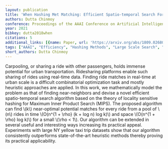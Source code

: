 ```yaml
---
layout: publication
title: 'When Hashing Met Matching: Efficient Spatio-temporal Search For Ridesharing'
authors: Dutta Chinmoy
conference: Proceedings of the AAAI Conference on Artificial Intelligence
year: 2021
bibkey: dutta2018when
citations: 5
additional_links: [{name: Paper, url: 'https://arxiv.org/abs/1809.02680'}]
tags: ["AAAI", "Efficiency", "Hashing Methods", "Large Scale Search", "Locality Sensitive Hashing", "Similarity Search"]
short_authors: Dutta Chinmoy
---
```

Carpooling, or sharing a ride with other passengers, holds immense potential
for urban transportation. Ridesharing platforms enable such sharing of rides
using real-time data. Finding ride matches in real-time at urban scale is a
difficult combinatorial optimization task and mostly heuristic approaches are
applied. In this work, we mathematically model the problem as that of finding
near-neighbors and devise a novel efficient spatio-temporal search algorithm
based on the theory of locality sensitive hashing for Maximum Inner Product
Search (MIPS). The proposed algorithm can find \\(k\\) near-optimal potential
matches for every ride from a pool of \\(n\\) rides in time \\(O(n^\{1 + \rho\} (k +
log n) log k)\\) and space \\(O(n^\{1 + \rho\} log k)\\) for a small \\(\rho < 1\\). Our
algorithm can be extended in several useful and interesting ways increasing its
practical appeal. Experiments with large NY yellow taxi trip datasets show that
our algorithm consistently outperforms state-of-the-art heuristic methods
thereby proving its practical applicability.